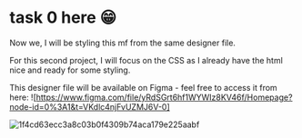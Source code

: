# task 0 here 😁

Now we, I will be styling this mf from the same designer file.

For this second project, I will focus on the CSS as I already have the html nice and ready for some styling.

This designer file will be available on Figma - feel free to access it from here:
![https://www.figma.com/file/yRdSGrt6hf1WYWIz8KV46f/Homepage?node-id=0%3A1&t=VKdlc4njFvUZMJ6V-0]

![1f4cd63ecc3a8c03b0f4309b74aca179e225aabf](https://user-images.githubusercontent.com/113444617/214076451-e7c591ed-303e-4bf0-b987-e84f8722dce2.jpg)